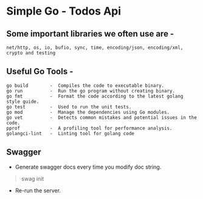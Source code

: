 # Simple Go - Todos Api

## Some important libraries we often use are -
`net/http, os, io, bufio, sync, time, encoding/json, encoding/xml, crypto and testing`

## Useful Go Tools -
```
go build        -  Compiles the code to executable binary.
go run          -  Run the go program without creating binary.
go fmt          -  Format the code according to the latest golang style guide.
go test         -  Used to run the unit tests.
go mod          -  Manage the dependencies using Go modules.
go vet          -  Detects common mistakes and potential issues in the code.
pprof           -  A profiling tool for performance analysis.
golangci-lint   -  Linting tool for golang code
```

## Swagger
- Generate swagger docs every time you modify doc string.
> swag init
- Re-run the server.